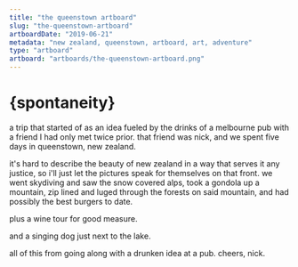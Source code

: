 ```yaml
---
title: "the queenstown artboard"
slug: "the-queenstown-artboard"
artboardDate: "2019-06-21"
metadata: "new zealand, queenstown, artboard, art, adventure"
type: "artboard"
artboard: "artboards/the-queenstown-artboard.png"
---
```


# {spontaneity}

a trip that started of as an idea fueled by the drinks of a melbourne pub with a friend I had only met twice prior. that friend was nick, and we spent five days in queenstown, new zealand. 

it's hard to describe the beauty of new zealand in a way that serves it any justice, so i'll just let the pictures speak for themselves on that front. we went skydiving and saw the snow covered alps, took a gondola up a mountain, zip lined and luged through the forests on said mountain, and had possibly the best burgers to date. 

plus a wine tour for good measure. 

and a singing dog just next to the lake.

all of this from going along with a drunken idea at a pub. cheers, nick.
